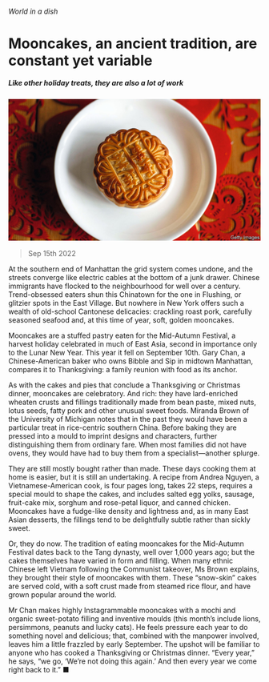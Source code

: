 ###### World in a dish

# Mooncakes, an ancient tradition, are constant yet variable 

##### Like other holiday treats, they are also a lot of work 

![image](images/20220917_CUP004.jpg) 

> Sep 15th 2022 

At the southern end of Manhattan the grid system comes undone, and the streets converge like electric cables at the bottom of a junk drawer. Chinese immigrants have flocked to the neighbourhood for well over a century. Trend-obsessed eaters shun this Chinatown for the one in Flushing, or glitzier spots in the East Village. But nowhere in New York offers such a wealth of old-school Cantonese delicacies: crackling roast pork, carefully seasoned seafood and, at this time of year, soft, golden mooncakes.

Mooncakes are a stuffed pastry eaten for the Mid-Autumn Festival, a harvest holiday celebrated in much of East Asia, second in importance only to the Lunar New Year. This year it fell on September 10th. Gary Chan, a Chinese-American baker who owns Bibble and Sip in midtown Manhattan, compares it to Thanksgiving: a family reunion with food as its anchor.

As with the cakes and pies that conclude a Thanksgiving or Christmas dinner, mooncakes are celebratory. And rich: they have lard-enriched wheaten crusts and fillings traditionally made from bean paste, mixed nuts, lotus seeds, fatty pork and other unusual sweet foods. Miranda Brown of the University of Michigan notes that in the past they would have been a particular treat in rice-centric southern China. Before baking they are pressed into a mould to imprint designs and characters, further distinguishing them from ordinary fare. When most families did not have ovens, they would have had to buy them from a specialist—another splurge.

They are still mostly bought rather than made. These days cooking them at home is easier, but it is still an undertaking. A recipe from Andrea Nguyen, a Vietnamese-American cook, is four pages long, takes 22 steps, requires a special mould to shape the cakes, and includes salted egg yolks, sausage, fruit-cake mix, sorghum and rose-petal liquor, and canned chicken. Mooncakes have a fudge-like density and lightness and, as in many East Asian desserts, the fillings tend to be delightfully subtle rather than sickly sweet. 

Or, they do now. The tradition of eating mooncakes for the Mid-Autumn Festival dates back to the Tang dynasty, well over 1,000 years ago; but the cakes themselves have varied in form and filling. When many ethnic Chinese left Vietnam following the Communist takeover, Ms Brown explains, they brought their style of mooncakes with them. These “snow-skin” cakes are served cold, with a soft crust made from steamed rice flour, and have grown popular around the world.

Mr Chan makes highly Instagrammable mooncakes with a mochi and organic sweet-potato filling and inventive moulds (this month’s include lions, persimmons, peanuts and lucky cats). He feels pressure each year to do something novel and delicious; that, combined with the manpower involved, leaves him a little frazzled by early September. The upshot will be familiar to anyone who has cooked a Thanksgiving or Christmas dinner. “Every year,” he says, “we go, ‘We’re not doing this again.’ And then every year we come right back to it.” ■

